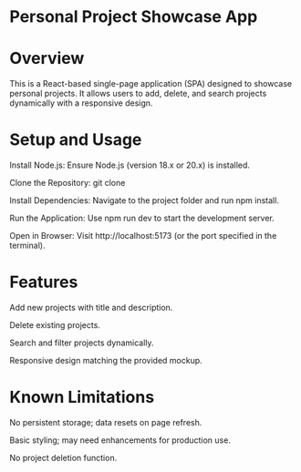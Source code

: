 # Personal Project Showcase App

# Overview

This is a React-based single-page application (SPA) designed to showcase personal projects. It allows users to add, delete, and search projects dynamically with a responsive design.

# Setup and Usage

Install Node.js: Ensure Node.js (version 18.x or 20.x) is installed.

Clone the Repository: git clone <repository-url>

Install Dependencies: Navigate to the project folder and run npm install.

Run the Application: Use npm run dev to start the development server.

Open in Browser: Visit http://localhost:5173 (or the port specified in the terminal).

# Features

Add new projects with title and description.

Delete existing projects.

Search and filter projects dynamically.

Responsive design matching the provided mockup.

# Known Limitations

No persistent storage; data resets on page refresh.

Basic styling; may need enhancements for production use.

No project deletion function.
